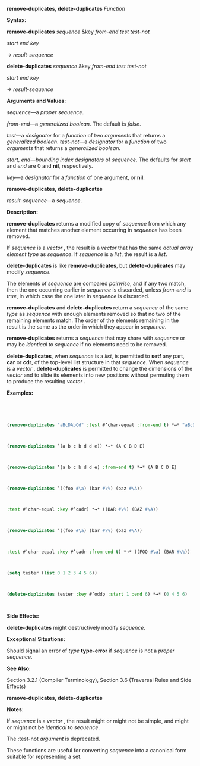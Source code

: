 **remove-duplicates, delete-duplicates** *Function* 



**Syntax:** 



**remove-duplicates** *sequence* &key *from-end test test-not* 



*start end key* 



*→ result-sequence* 



**delete-duplicates** *sequence* &key *from-end test test-not* 



*start end key* 



*→ result-sequence* 



**Arguments and Values:** 



*sequence*—a *proper sequence*. 



*from-end*—a *generalized boolean*. The default is *false*. 



*test*—a *designator* for a *function* of two *arguments* that returns a *generalized boolean*. *test-not*—a *designator* for a *function* of two *arguments* that returns a *generalized boolean*. 



*start*, *end*—*bounding index designators* of *sequence*. The defaults for *start* and *end* are 0 and **nil**, respectively. 



*key*—a *designator* for a *function* of one argument, or **nil**. 







 



 



**remove-duplicates, delete-duplicates** 



*result-sequence*—a *sequence*. 



**Description:** 



**remove-duplicates** returns a modified copy of *sequence* from which any element that matches another element occurring in *sequence* has been removed. 



If *sequence* is a *vector* , the result is a *vector* that has the same *actual array element type* as *sequence*. If *sequence* is a *list*, the result is a *list*. 



**delete-duplicates** is like **remove-duplicates**, but **delete-duplicates** may modify *sequence*. 



The elements of *sequence* are compared *pairwise*, and if any two match, then the one occurring earlier in *sequence* is discarded, unless *from-end* is *true*, in which case the one later in *sequence* is discarded. 



**remove-duplicates** and **delete-duplicates** return a *sequence* of the same *type* as *sequence* with enough elements removed so that no two of the remaining elements match. The order of the elements remaining in the result is the same as the order in which they appear in *sequence*. 



**remove-duplicates** returns a *sequence* that may share with *sequence* or may be *identical* to *sequence* if no elements need to be removed. 



**delete-duplicates**, when *sequence* is a *list*, is permitted to **setf** any part, **car** or **cdr**, of the top-level list structure in that *sequence*. When *sequence* is a *vector* , **delete-duplicates** is permitted to change the dimensions of the *vector* and to slide its elements into new positions without permuting them to produce the resulting *vector* . 



**Examples:**
```lisp
 



(remove-duplicates "aBcDAbCd" :test #’char-equal :from-end t) *→* "aBcD" 



(remove-duplicates ’(a b c b d d e)) *→* (A C B D E) 



(remove-duplicates ’(a b c b d d e) :from-end t) *→* (A B C D E) 



(remove-duplicates ’((foo #\a) (bar #\%) (baz #\A)) 



:test #’char-equal :key #’cadr) *→* ((BAR #\%) (BAZ #\A)) 



(remove-duplicates ’((foo #\a) (bar #\%) (baz #\A)) 



:test #’char-equal :key #’cadr :from-end t) *→* ((FOO #\a) (BAR #\%)) 



(setq tester (list 0 1 2 3 4 5 6)) 



(delete-duplicates tester :key #’oddp :start 1 :end 6) *→* (0 4 5 6) 




```
**Side Effects:** 



**delete-duplicates** might destructively modify *sequence*. 



**Exceptional Situations:** 



Should signal an error of *type* **type-error** if *sequence* is not a *proper sequence*. 



**See Also:** 



Section 3.2.1 (Compiler Terminology), Section 3.6 (Traversal Rules and Side Effects) 



 



 



**remove-duplicates, delete-duplicates** 



**Notes:** 



If *sequence* is a *vector* , the result might or might not be simple, and might or might not be *identical* to *sequence*. 



The :test-not *argument* is deprecated. 



These functions are useful for converting *sequence* into a canonical form suitable for representing a set. 







 



 






